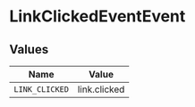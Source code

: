 # LinkClickedEventEvent


## Values

| Name           | Value          |
| -------------- | -------------- |
| `LINK_CLICKED` | link.clicked   |